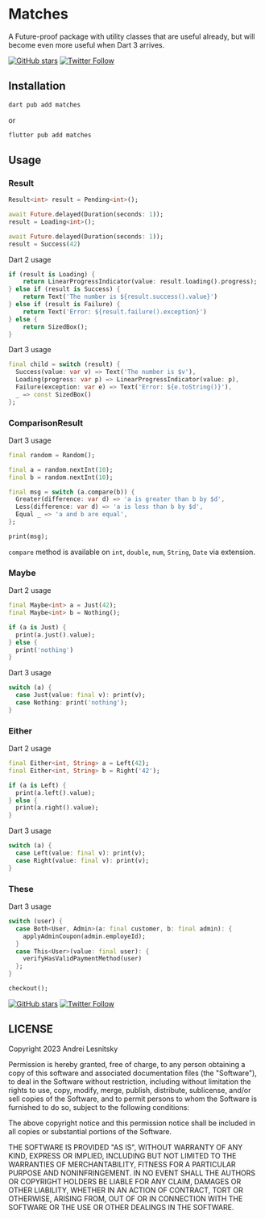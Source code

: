 # Matches

A Future-proof package with utility classes that are useful already,
but will become even more useful when Dart 3 arrives.

[![GitHub stars](https://img.shields.io/github/stars/lesnitsky/matches.svg?style=social&hash=20230321)](https://github.com/lesnitsky/matches)
[![Twitter Follow](https://img.shields.io/twitter/follow/lesnitsky_dev.svg?label=Follow%20me&style=social)](https://twitter.com/intent/follow?user_id=2615671640)

## Installation

```sh
dart pub add matches
```

or

```sh
flutter pub add matches
```

## Usage

### Result

```dart
Result<int> result = Pending<int>();

await Future.delayed(Duration(seconds: 1));
result = Loading<int>();

await Future.delayed(Duration(seconds: 1));
result = Success(42)
```

Dart 2 usage

```dart
if (result is Loading) {
    return LinearProgressIndicator(value: result.loading().progress);
} else if (result is Success) {
    return Text('The number is ${result.success().value}')
} else if (result is Failure) {
    return Text('Error: ${result.failure().exception}')
} else {
    return SizedBox();
}
```

Dart 3 usage

```dart
final child = switch (result) {
  Success(value: var v) => Text('The number is $v'),
  Loading(progress: var p) => LinearProgressIndicator(value: p),
  Failure(exception: var e) => Text('Error: ${e.toString()}'),
  _ => const SizedBox()
};

```

### ComparisonResult

Dart 3 usage

```dart
final random = Random();

final a = random.nextInt(10);
final b = random.nextInt(10);

final msg = switch (a.compare(b)) {
  Greater(difference: var d) => 'a is greater than b by $d',
  Less(difference: var d) => 'a is less than b by $d',
  Equal _ => 'a and b are equal',
};

print(msg);
```

`compare` method is available on `int`, `double`, `num`, `String`, `Date` via extension.

### Maybe

Dart 2 usage

```dart
final Maybe<int> a = Just(42);
final Maybe<int> b = Nothing();

if (a is Just) {
  print(a.just().value);
} else {
  print('nothing')
}
```

Dart 3 usage

```dart
switch (a) {
  case Just(value: final v): print(v);
  case Nothing: print('nothing');
}
```

### Either

Dart 2 usage

```dart
final Either<int, String> a = Left(42);
final Either<int, String> b = Right('42');

if (a is Left) {
  print(a.left().value);
} else {
  print(a.right().value);
}
```

Dart 3 usage

```dart
switch (a) {
  case Left(value: final v): print(v);
  case Right(value: final v): print(v);
}
```

### These

Dart 3 usage

```dart
switch (user) {
  case Both<User, Admin>(a: final customer, b: final admin): {
    applyAdminCoupon(admin.employeId);
  }
  case This<User>(value: final user): {
    verifyHasValidPaymentMethod(user)
  };
}

checkout();
```

[![GitHub stars](https://img.shields.io/github/stars/lesnitsky/matches.svg?style=social&hash=20230321)](https://github.com/lesnitsky/matches)
[![Twitter Follow](https://img.shields.io/twitter/follow/lesnitsky_dev.svg?label=Follow%20me&style=social)](https://twitter.com/lesnitsky_dev)

## LICENSE

Copyright 2023 Andrei Lesnitsky

Permission is hereby granted, free of charge, to any person obtaining a copy of this software and associated documentation files (the "Software"), to deal in the Software without restriction, including without limitation the rights to use, copy, modify, merge, publish, distribute, sublicense, and/or sell copies of the Software, and to permit persons to whom the Software is furnished to do so, subject to the following conditions:

The above copyright notice and this permission notice shall be included in all copies or substantial portions of the Software.

THE SOFTWARE IS PROVIDED "AS IS", WITHOUT WARRANTY OF ANY KIND, EXPRESS OR IMPLIED, INCLUDING BUT NOT LIMITED TO THE WARRANTIES OF MERCHANTABILITY, FITNESS FOR A PARTICULAR PURPOSE AND NONINFRINGEMENT. IN NO EVENT SHALL THE AUTHORS OR COPYRIGHT HOLDERS BE LIABLE FOR ANY CLAIM, DAMAGES OR OTHER LIABILITY, WHETHER IN AN ACTION OF CONTRACT, TORT OR OTHERWISE, ARISING FROM, OUT OF OR IN CONNECTION WITH THE SOFTWARE OR THE USE OR OTHER DEALINGS IN THE SOFTWARE.
